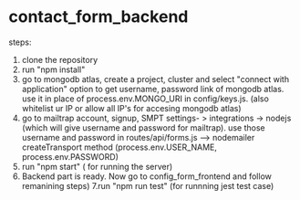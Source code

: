# contact_form_backend
steps:
1. clone the repository
2. run "npm install"
3. go to mongodb atlas, create a project, cluster and select "connect with application" option to get username, password link of mongodb atlas. use it in place of process.env.MONGO_URI in config/keys.js. (also whitelist ur IP or allow all IP's for accesing mongodb atlas)
4. go to mailtrap account, signup, SMPT settings- > integrations -> nodejs (which will give username and password for mailtrap). use those username and password in routes/api/forms.js  --> nodemailer createTransport method (process.env.USER_NAME, process.env.PASSWORD)
5. run "npm start" ( for running the server)
6. Backend part is ready. Now go to config_form_frontend and follow remanining steps)
7.run  "npm run test" (for runnning jest test case)
